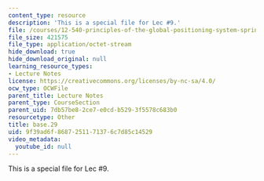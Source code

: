 ```yaml
---
content_type: resource
description: 'This is a special file for Lec #9.'
file: /courses/12-540-principles-of-the-global-positioning-system-spring-2012/9f39ad6f8687251171376c7d85c14529_base.29
file_size: 421575
file_type: application/octet-stream
hide_download: true
hide_download_original: null
learning_resource_types:
- Lecture Notes
license: https://creativecommons.org/licenses/by-nc-sa/4.0/
ocw_type: OCWFile
parent_title: Lecture Notes
parent_type: CourseSection
parent_uid: 7db57be8-2ce7-e0cd-b529-3f5578c683b0
resourcetype: Other
title: base.29
uid: 9f39ad6f-8687-2511-7137-6c7d85c14529
video_metadata:
  youtube_id: null
---
```

This is a special file for Lec #9.